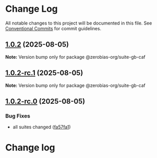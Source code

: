 # Change Log

All notable changes to this project will be documented in this file.
See [Conventional Commits](https://conventionalcommits.org) for commit guidelines.

## [1.0.2](https://github.com/zerobias-org/suite/compare/@zerobias-org/suite-gb-caf@1.0.2-rc.1...@zerobias-org/suite-gb-caf@1.0.2) (2025-08-05)

**Note:** Version bump only for package @zerobias-org/suite-gb-caf





## [1.0.2-rc.1](https://github.com/zerobias-org/suite/compare/@zerobias-org/suite-gb-caf@1.0.2-rc.0...@zerobias-org/suite-gb-caf@1.0.2-rc.1) (2025-08-05)

**Note:** Version bump only for package @zerobias-org/suite-gb-caf





## [1.0.2-rc.0](https://github.com/zerobias-org/suite/compare/@zerobias-org/suite-gb-caf@1.0.1...@zerobias-org/suite-gb-caf@1.0.2-rc.0) (2025-08-05)


### Bug Fixes

* all suites changed ([fa57fa1](https://github.com/zerobias-org/suite/commit/fa57fa1af7628003297df46b2d7740fe95bd2666))





# Change log
